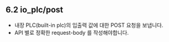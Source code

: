 ## 6.2 io_plc/post

- 내장 PLC(built-in plc)의 입출력 값에 대한 POST 요청을 보냅니다.
- API 별로 정확한 request-body 를 작성해야합니다.